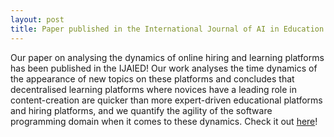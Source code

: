 ```yaml
---
layout: post
title: Paper published in the International Journal of AI in Education
---
```


Our paper on analysing the dynamics of online hiring and learning platforms has been published in the IJAIED! Our work analyses the time dynamics of the appearance of new topics on these platforms and concludes that decentralised learning platforms where novices have a leading role in content-creation are quicker than more expert-driven educational platforms and hiring platforms, and we quantify the agility of the software programming domain when it comes to these dynamics. Check it out [here](https://link.springer.com/article/10.1007/s40593-020-00231-1)!
